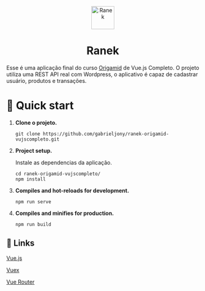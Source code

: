 <p align="center">
  <a href="https://www.gatsbyjs.org">
    <img alt="Ranek" src="https://vuejs.org/images/logo.png" width="60" />
  </a>
</p>
<h1 align="center">
  Ranek
</h1>

Esse é uma aplicação final do curso [Origamid](https://www.origamid.com/curso/vue-js-completo/) de Vue.js Completo. O projeto utiliza uma REST API real com Wordpress, o aplicativo é capaz de cadastrar usuário, produtos e transações.

# 🚀 Quick start

1.  **Clone o projeto.**

    ```shell
    git clone https://github.com/gabrieljony/ranek-origamid-vujscompleto.git
    ```

2.  **Project setup.**

    Instale as dependencias da aplicação.

    ```shell
    cd ranek-origamid-vujscompleto/
    npm install
    ```
    
3.  **Compiles and hot-reloads for development.**

    ```shell
    npm run serve
    ```

4.  **Compiles and minifies for production.**

    ```shell
    npm run build
    ```

## 💫 Links

[Vue.js](https://vuejs.org/)

[Vuex](https://vuex.vuejs.org/)

[Vue Router](https://router.vuejs.org/)

